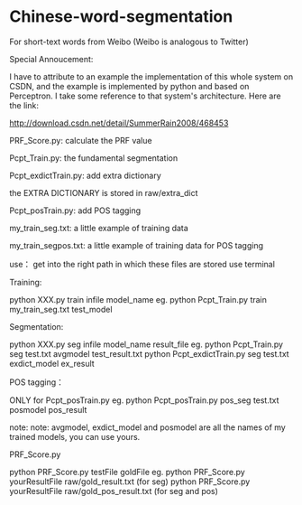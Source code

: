 # Chinese-word-segmentation
For short-text words from Weibo (Weibo is analogous to Twitter)

Special Annoucement:

I have to attribute to an example the implementation of this whole system 
on CSDN, and the example is implemented by python and based on Perceptron.
I take some reference to that system's architecture. Here are the link:

http://download.csdn.net/detail/SummerRain2008/468453


PRF_Score.py:
calculate the PRF value


Pcpt_Train.py:
the fundamental segmentation

Pcpt_exdictTrain.py:
add extra dictionary

the EXTRA DICTIONARY is stored in raw/extra_dict

Pcpt_posTrain.py:
add POS tagging


my_train_seg.txt:
a little example of training data

my_train_segpos.txt:
a little example of training data for POS tagging

use：
get into the right path in which these files are stored
use terminal

Training:

python XXX.py train infile model_name
eg. python Pcpt_Train.py train my_train_seg.txt test_model

Segmentation:

python XXX.py seg infile model_name result_file
eg. python Pcpt_Train.py seg test.txt avgmodel test_result.txt
    python Pcpt_exdictTrain.py seg test.txt exdict_model ex_result

POS tagging：

ONLY for Pcpt_posTrain.py
eg. python Pcpt_posTrain.py pos_seg test.txt posmodel pos_result

note:
note: avgmodel, exdict_model and posmodel are all the names of my trained
models, you can use yours.

PRF_Score.py

python PRF_Score.py testFile goldFile
eg. python PRF_Score.py yourResultFile raw/gold_result.txt (for seg)
    python PRF_Score.py yourResultFile raw/gold_pos_result.txt (for seg and pos)
